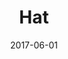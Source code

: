 ---
title: Hat
date: '2017-06-01'
thumb_image: images/mar-2yo/hat.jpg
thumb_image_alt: Hat
image: images/mar-2yo/hat.jpg
image_alt: Hat
template: project
---	